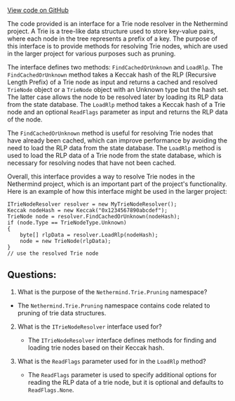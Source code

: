 [View code on GitHub](https://github.com/NethermindEth/nethermind/src/Nethermind/Nethermind.Trie/Pruning/ITrieNodeResolver.cs)

The code provided is an interface for a Trie node resolver in the Nethermind project. A Trie is a tree-like data structure used to store key-value pairs, where each node in the tree represents a prefix of a key. The purpose of this interface is to provide methods for resolving Trie nodes, which are used in the larger project for various purposes such as pruning.

The interface defines two methods: `FindCachedOrUnknown` and `LoadRlp`. The `FindCachedOrUnknown` method takes a Keccak hash of the RLP (Recursive Length Prefix) of a Trie node as input and returns a cached and resolved `TrieNode` object or a `TrieNode` object with an Unknown type but the hash set. The latter case allows the node to be resolved later by loading its RLP data from the state database. The `LoadRlp` method takes a Keccak hash of a Trie node and an optional `ReadFlags` parameter as input and returns the RLP data of the node.

The `FindCachedOrUnknown` method is useful for resolving Trie nodes that have already been cached, which can improve performance by avoiding the need to load the RLP data from the state database. The `LoadRlp` method is used to load the RLP data of a Trie node from the state database, which is necessary for resolving nodes that have not been cached.

Overall, this interface provides a way to resolve Trie nodes in the Nethermind project, which is an important part of the project's functionality. Here is an example of how this interface might be used in the larger project:

```
ITrieNodeResolver resolver = new MyTrieNodeResolver();
Keccak nodeHash = new Keccak("0x1234567890abcdef");
TrieNode node = resolver.FindCachedOrUnknown(nodeHash);
if (node.Type == TrieNodeType.Unknown)
{
    byte[] rlpData = resolver.LoadRlp(nodeHash);
    node = new TrieNode(rlpData);
}
// use the resolved Trie node
```
## Questions: 
 1. What is the purpose of the `Nethermind.Trie.Pruning` namespace?
   - The `Nethermind.Trie.Pruning` namespace contains code related to pruning of trie data structures.

2. What is the `ITrieNodeResolver` interface used for?
   - The `ITrieNodeResolver` interface defines methods for finding and loading trie nodes based on their Keccak hash.

3. What is the `ReadFlags` parameter used for in the `LoadRlp` method?
   - The `ReadFlags` parameter is used to specify additional options for reading the RLP data of a trie node, but it is optional and defaults to `ReadFlags.None`.